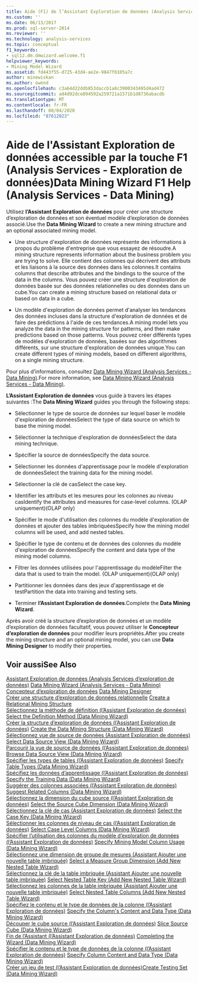 ```yaml
---
title: Aide (F1) de l’Assistant Exploration de données (Analysis Services-exploration de données) | Microsoft Docs
ms.custom: ''
ms.date: 06/13/2017
ms.prod: sql-server-2014
ms.reviewer: ''
ms.technology: analysis-services
ms.topic: conceptual
f1_keywords:
- sql12.dm.dmwizard.welcome.f1
helpviewer_keywords:
- Mining Model Wizard
ms.assetid: fd443f55-d725-43d4-ae2e-9847f0105a7c
author: minewiskan
ms.author: owend
ms.openlocfilehash: c3a64d22ddb853daccb1a8c3900343495d4ad472
ms.sourcegitcommit: ad4d92dce894592a259721a1571b1d8736abacdb
ms.translationtype: MT
ms.contentlocale: fr-FR
ms.lasthandoff: 08/04/2020
ms.locfileid: "87612023"
---
```

# <a name="data-mining-wizard-f1-help-analysis-services---data-mining"></a><span data-ttu-id="c1795-102">Aide de l'Assistant Exploration de données accessible par la touche F1 (Analysis Services - Exploration de données)</span><span class="sxs-lookup"><span data-stu-id="c1795-102">Data Mining Wizard F1 Help (Analysis Services - Data Mining)</span></span>
  <span data-ttu-id="c1795-103">Utilisez **l’Assistant Exploration de données** pour créer une structure d’exploration de données et son éventuel modèle d’exploration de données associé.</span><span class="sxs-lookup"><span data-stu-id="c1795-103">Use the **Data Mining Wizard** to create a new mining structure and an optional associated mining model.</span></span>  
  
-   <span data-ttu-id="c1795-104">Une structure d'exploration de données représente des informations à propos du problème d'entreprise que vous essayez de résoudre.</span><span class="sxs-lookup"><span data-stu-id="c1795-104">A mining structure represents information about the business problem you are trying to solve.</span></span> <span data-ttu-id="c1795-105">Elle contient des colonnes qui décrivent des attributs et les liaisons à la source des données dans les colonnes.</span><span class="sxs-lookup"><span data-stu-id="c1795-105">It contains columns that describe attributes and the bindings to the source of the data in the columns.</span></span> <span data-ttu-id="c1795-106">Vous pouvez créer une structure d'exploration de données basée sur des données relationnelles ou des données dans un cube.</span><span class="sxs-lookup"><span data-stu-id="c1795-106">You can create a mining structure based on relational data or based on data in a cube.</span></span>  
  
-   <span data-ttu-id="c1795-107">Un modèle d'exploration de données permet d'analyser les tendances des données incluses dans la structure d'exploration de données et de faire des prédictions à l'aide de ces tendances.</span><span class="sxs-lookup"><span data-stu-id="c1795-107">A mining model lets you analyze the data in the mining structure for patterns, and then make predictions based on those patterns.</span></span> <span data-ttu-id="c1795-108">Vous pouvez créer différents types de modèles d'exploration de données, basées sur des algorithmes différents, sur une structure d'exploration de données unique.</span><span class="sxs-lookup"><span data-stu-id="c1795-108">You can create different types of mining models, based on different algorithms, on a single mining structure.</span></span>  
  
 <span data-ttu-id="c1795-109">Pour plus d’informations, consultez [Data Mining Wizard &#40;Analysis Services - Data Mining&#41;](data-mining/data-mining-wizard-analysis-services-data-mining.md).</span><span class="sxs-lookup"><span data-stu-id="c1795-109">For more information, see [Data Mining Wizard &#40;Analysis Services - Data Mining&#41;](data-mining/data-mining-wizard-analysis-services-data-mining.md).</span></span>  
  
 <span data-ttu-id="c1795-110">**L’Assistant Exploration de données** vous guide à travers les étapes suivantes :</span><span class="sxs-lookup"><span data-stu-id="c1795-110">The **Data Mining Wizard** guides you through the following steps:</span></span>  
  
-   <span data-ttu-id="c1795-111">Sélectionner le type de source de données sur lequel baser le modèle d'exploration de données</span><span class="sxs-lookup"><span data-stu-id="c1795-111">Select the type of data source on which to base the mining model.</span></span>  
  
-   <span data-ttu-id="c1795-112">Sélectionner la technique d'exploration de données</span><span class="sxs-lookup"><span data-stu-id="c1795-112">Select the data mining technique.</span></span>  
  
-   <span data-ttu-id="c1795-113">Spécifier la source de données</span><span class="sxs-lookup"><span data-stu-id="c1795-113">Specify the data source.</span></span>  
  
-   <span data-ttu-id="c1795-114">Sélectionner les données d'apprentissage pour le modèle d'exploration de données</span><span class="sxs-lookup"><span data-stu-id="c1795-114">Select the training data for the mining model.</span></span>  
  
-   <span data-ttu-id="c1795-115">Sélectionner la clé de cas</span><span class="sxs-lookup"><span data-stu-id="c1795-115">Select the case key.</span></span>  
  
-   <span data-ttu-id="c1795-116">Identifier les attributs et les mesures pour les colonnes au niveau cas</span><span class="sxs-lookup"><span data-stu-id="c1795-116">Identify the attributes and measures for case-level columns.</span></span> <span data-ttu-id="c1795-117">(OLAP uniquement)</span><span class="sxs-lookup"><span data-stu-id="c1795-117">(OLAP only)</span></span>  
  
-   <span data-ttu-id="c1795-118">Spécifier le mode d'utilisation des colonnes du modèle d'exploration de données et ajouter des tables imbriquées</span><span class="sxs-lookup"><span data-stu-id="c1795-118">Specify how the mining model columns will be used, and add nested tables.</span></span>  
  
-   <span data-ttu-id="c1795-119">Spécifier le type de contenu et de données des colonnes du modèle d'exploration de données</span><span class="sxs-lookup"><span data-stu-id="c1795-119">Specify the content and data type of the mining model columns.</span></span>  
  
-   <span data-ttu-id="c1795-120">Filtrer les données utilisées pour l'apprentissage du modèle</span><span class="sxs-lookup"><span data-stu-id="c1795-120">Filter the data that is used to train the model.</span></span> <span data-ttu-id="c1795-121">(OLAP uniquement)</span><span class="sxs-lookup"><span data-stu-id="c1795-121">(OLAP only)</span></span>  
  
-   <span data-ttu-id="c1795-122">Partitionner les données dans des jeux d'apprentissage et de test</span><span class="sxs-lookup"><span data-stu-id="c1795-122">Partition the data into training and testing sets.</span></span>  
  
-   <span data-ttu-id="c1795-123">Terminer **l’Assistant Exploration de données**.</span><span class="sxs-lookup"><span data-stu-id="c1795-123">Complete the **Data Mining Wizard**.</span></span>  
  
 <span data-ttu-id="c1795-124">Après avoir créé la structure d’exploration de données et un modèle d’exploration de données facultatif, vous pouvez utiliser le **Concepteur d’exploration de données** pour modifier leurs propriétés.</span><span class="sxs-lookup"><span data-stu-id="c1795-124">After you create the mining structure and an optional mining model, you can use **Data Mining Designer** to modify their properties.</span></span>  
  
## <a name="see-also"></a><span data-ttu-id="c1795-125">Voir aussi</span><span class="sxs-lookup"><span data-stu-id="c1795-125">See Also</span></span>  
 <span data-ttu-id="c1795-126">[Assistant Exploration de données &#40;Analysis Services d’exploration de données&#41;](data-mining/data-mining-wizard-analysis-services-data-mining.md) </span><span class="sxs-lookup"><span data-stu-id="c1795-126">[Data Mining Wizard &#40;Analysis Services - Data Mining&#41;](data-mining/data-mining-wizard-analysis-services-data-mining.md) </span></span>  
 <span data-ttu-id="c1795-127">[Concepteur d’exploration de données](data-mining/data-mining-designer.md) </span><span class="sxs-lookup"><span data-stu-id="c1795-127">[Data Mining Designer](data-mining/data-mining-designer.md) </span></span>  
 <span data-ttu-id="c1795-128">[Créer une structure d’exploration de données relationnelle](data-mining/create-a-relational-mining-structure.md) </span><span class="sxs-lookup"><span data-stu-id="c1795-128">[Create a Relational Mining Structure](data-mining/create-a-relational-mining-structure.md) </span></span>  
 <span data-ttu-id="c1795-129">[Sélectionnez la méthode de définition &#40;l’Assistant Exploration de données&#41;](select-the-definition-method-data-mining-wizard.md) </span><span class="sxs-lookup"><span data-stu-id="c1795-129">[Select the Definition Method &#40;Data Mining Wizard&#41;](select-the-definition-method-data-mining-wizard.md) </span></span>  
 <span data-ttu-id="c1795-130">[Créer la structure d’exploration de données &#40;l’Assistant Exploration de données&#41;](create-the-data-mining-structure-data-mining-wizard.md) </span><span class="sxs-lookup"><span data-stu-id="c1795-130">[Create the Data Mining Structure &#40;Data Mining Wizard&#41;](create-the-data-mining-structure-data-mining-wizard.md) </span></span>  
 <span data-ttu-id="c1795-131">[Sélectionnez vue de source de données &#40;Assistant Exploration de données&#41;](select-data-source-view-data-mining-wizard.md) </span><span class="sxs-lookup"><span data-stu-id="c1795-131">[Select Data Source View &#40;Data Mining Wizard&#41;](select-data-source-view-data-mining-wizard.md) </span></span>  
 <span data-ttu-id="c1795-132">[Parcourir la vue de source de données &#40;l’Assistant Exploration de données&#41;](browse-data-source-view-data-mining-wizard.md) </span><span class="sxs-lookup"><span data-stu-id="c1795-132">[Browse Data Source View &#40;Data Mining Wizard&#41;](browse-data-source-view-data-mining-wizard.md) </span></span>  
 <span data-ttu-id="c1795-133">[Spécifier les types de tables &#40;l’Assistant Exploration de données&#41;](specify-table-types-data-mining-wizard.md) </span><span class="sxs-lookup"><span data-stu-id="c1795-133">[Specify Table Types &#40;Data Mining Wizard&#41;](specify-table-types-data-mining-wizard.md) </span></span>  
 <span data-ttu-id="c1795-134">[Spécifiez les données d’apprentissage &#40;l’Assistant Exploration de données&#41;](specify-the-training-data-data-mining-wizard.md) </span><span class="sxs-lookup"><span data-stu-id="c1795-134">[Specify the Training Data &#40;Data Mining Wizard&#41;](specify-the-training-data-data-mining-wizard.md) </span></span>  
 <span data-ttu-id="c1795-135">[Suggérer des colonnes associées &#40;l’Assistant Exploration de données&#41;](suggest-related-columns-data-mining-wizard.md) </span><span class="sxs-lookup"><span data-stu-id="c1795-135">[Suggest Related Columns &#40;Data Mining Wizard&#41;](suggest-related-columns-data-mining-wizard.md) </span></span>  
 <span data-ttu-id="c1795-136">[Sélectionnez la dimension du cube source &#40;l’Assistant Exploration de données&#41;](select-the-source-cube-dimension-data-mining-wizard.md) </span><span class="sxs-lookup"><span data-stu-id="c1795-136">[Select the Source Cube Dimension &#40;Data Mining Wizard&#41;](select-the-source-cube-dimension-data-mining-wizard.md) </span></span>  
 <span data-ttu-id="c1795-137">[Sélectionnez la clé de cas &#40;Assistant Exploration de données&#41;](select-the-case-key-data-mining-wizard.md) </span><span class="sxs-lookup"><span data-stu-id="c1795-137">[Select the Case Key &#40;Data Mining Wizard&#41;](select-the-case-key-data-mining-wizard.md) </span></span>  
 <span data-ttu-id="c1795-138">[Sélectionner les colonnes de niveau de cas &#40;l’Assistant Exploration de données&#41;](select-case-level-columns-data-mining-wizard.md) </span><span class="sxs-lookup"><span data-stu-id="c1795-138">[Select Case Level Columns &#40;Data Mining Wizard&#41;](select-case-level-columns-data-mining-wizard.md) </span></span>  
 <span data-ttu-id="c1795-139">[Spécifier l’utilisation des colonnes du modèle d’exploration de données &#40;l’Assistant Exploration de données&#41;](specify-mining-model-column-usage-data-mining-wizard.md) </span><span class="sxs-lookup"><span data-stu-id="c1795-139">[Specify Mining Model Column Usage &#40;Data Mining Wizard&#41;](specify-mining-model-column-usage-data-mining-wizard.md) </span></span>  
 <span data-ttu-id="c1795-140">[Sélectionnez une dimension de groupe de mesures &#40;Assistant Ajouter une nouvelle table imbriquée&#41;](select-a-measure-group-dimension-add-new-nested-table-wizard.md) </span><span class="sxs-lookup"><span data-stu-id="c1795-140">[Select a Measure Group Dimension &#40;Add New Nested Table Wizard&#41;](select-a-measure-group-dimension-add-new-nested-table-wizard.md) </span></span>  
 <span data-ttu-id="c1795-141">[Sélectionnez la clé de la table imbriquée &#40;Assistant Ajouter une nouvelle table imbriquée&#41;](select-nested-table-key-add-new-nested-table-wizard.md) </span><span class="sxs-lookup"><span data-stu-id="c1795-141">[Select Nested Table Key &#40;Add New Nested Table Wizard&#41;](select-nested-table-key-add-new-nested-table-wizard.md) </span></span>  
 <span data-ttu-id="c1795-142">[Sélectionnez les colonnes de la table imbriquée &#40;Assistant Ajouter une nouvelle table imbriquée&#41;](select-nested-table-columns-add-new-nested-table-wizard.md) </span><span class="sxs-lookup"><span data-stu-id="c1795-142">[Select Nested Table Columns &#40;Add New Nested Table Wizard&#41;](select-nested-table-columns-add-new-nested-table-wizard.md) </span></span>  
 <span data-ttu-id="c1795-143">[Spécifiez le contenu et le type de données de la colonne &#40;l’Assistant Exploration de données&#41;](specify-the-column-s-content-and-data-type-data-mining-wizard.md) </span><span class="sxs-lookup"><span data-stu-id="c1795-143">[Specify the Column's Content and Data Type &#40;Data Mining Wizard&#41;](specify-the-column-s-content-and-data-type-data-mining-wizard.md) </span></span>  
 <span data-ttu-id="c1795-144">[Découper le cube source &#40;l’Assistant Exploration de données&#41;](slice-source-cube-data-mining-wizard.md) </span><span class="sxs-lookup"><span data-stu-id="c1795-144">[Slice Source Cube &#40;Data Mining Wizard&#41;](slice-source-cube-data-mining-wizard.md) </span></span>  
 <span data-ttu-id="c1795-145">[Fin de l’Assistant &#40;l’Assistant Exploration de données&#41;](completing-the-wizard-data-mining-wizard.md) </span><span class="sxs-lookup"><span data-stu-id="c1795-145">[Completing the Wizard &#40;Data Mining Wizard&#41;](completing-the-wizard-data-mining-wizard.md) </span></span>  
 <span data-ttu-id="c1795-146">[Spécifier le contenu et le type de données de la colonne &#40;l’Assistant Exploration de données&#41;](specify-column-content-and-data-type-data-mining-wizard.md) </span><span class="sxs-lookup"><span data-stu-id="c1795-146">[Specify Column Content and Data Type &#40;Data Mining Wizard&#41;](specify-column-content-and-data-type-data-mining-wizard.md) </span></span>  
 [<span data-ttu-id="c1795-147">Créer un jeu de test &#40;l’Assistant Exploration de données&#41;</span><span class="sxs-lookup"><span data-stu-id="c1795-147">Create Testing Set &#40;Data Mining Wizard&#41;</span></span>](create-testing-set-data-mining-wizard.md)  
  
  
